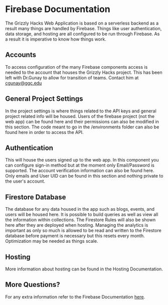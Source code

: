 # Firebase Documentation
The Grizzly Hacks Web Application is based on a serverless backend as a result many things are handled by Firebase. Things like user authentication, data storage, and hosting are all configured to be run through Firebase. As a result it is imperative to know how things work.
## Accounts
To access configuration of the many Firebase components access is needed to the account that houses the Grizzly Hacks project. This has been left with Dr.Gunay to allow for transition of teams. Contact him at cgunay@ggc.edu
## General Project Settings
In the project settings is where things related to the API keys and general project related info will be housed. Users of the firebase project (not the web app) can be found here and their permissions can also be modified in this section. The code meant to go in the /environments folder can also be found here in order to access the API.
## Authentication
This will house the users signed up to the web app. In this component you can configure sign-in method but at the moment only Email/Password is supported. The account verification information can also be found here. Only emails and User UID can be found in this section and nothing private to the user's account.
## Firestore Database
The database for any data housed in the app such as blogs, events, and users will be housed here. It is possible to build queries as well as view all the information within collections. The Firestore Rules will also be shown here after they are deployed when hosting. Managing the analytics is important as only so much is allowed to be read and written to the Firestore database before payment is necessary but this resets every month. Optimization may be needed as things scale.
## Hosting
More information about hosting can be found in the Hosting Documentation.
## More Questions?
For any extra information refer to the Firebase Documentation [here](https://firebase.google.com/docs/build).